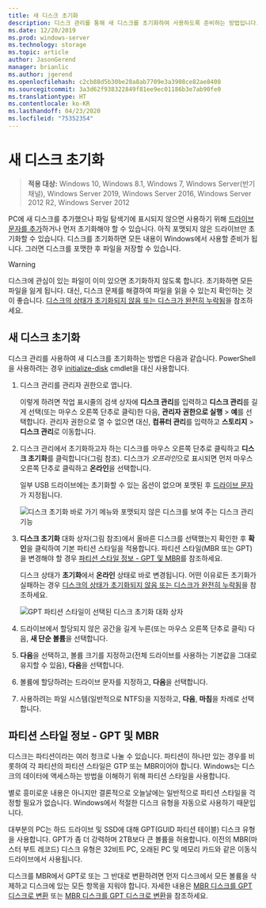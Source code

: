 ```yaml
---
title: 새 디스크 초기화
description: 디스크 관리를 통해 새 디스크를 초기화하여 사용하도록 준비하는 방법입니다. 또한 문제 해결에 대한 링크도 포함되어 있습니다.
ms.date: 12/20/2019
ms.prod: windows-server
ms.technology: storage
ms.topic: article
author: JasonGerend
manager: brianlic
ms.author: jgerend
ms.openlocfilehash: c2cb88d5b30be28a8ab7709e3a3908ce82ae8408
ms.sourcegitcommit: 3a3d62f938322849f81ee9ec01186b3e7ab90fe0
ms.translationtype: HT
ms.contentlocale: ko-KR
ms.lasthandoff: 04/23/2020
ms.locfileid: "75352354"
---
```

# <a name="initialize-new-disks"></a>새 디스크 초기화

> **적용 대상:** Windows 10, Windows 8.1, Windows 7, Windows Server(반기 채널), Windows Server 2019, Windows Server 2016, Windows Server 2012 R2, Windows Server 2012

PC에 새 디스크를 추가했으나 파일 탐색기에 표시되지 않으면 사용하기 위해 [드라이브 문자를 추가](change-a-drive-letter.md)하거나 먼저 초기화해야 할 수 있습니다. 아직 포맷되지 않은 드라이브만 초기화할 수 있습니다. 디스크를 초기화하면 모든 내용이 Windows에서 사용할 준비가 됩니다. 그러면 디스크를 포맷한 후 파일을 저장할 수 있습니다.

> [!WARNING]
> 디스크에 관심이 있는 파일이 이미 있으면 초기화하지 않도록 합니다. 초기화하면 모든 파일을 잃게 됩니다. 대신, 디스크 문제를 해결하여 파일을 읽을 수 있는지 확인하는 것이 좋습니다. [디스크의 상태가 초기화되지 않음 또는 디스크가 완전히 누락됨](troubleshooting-disk-management.md#disks-that-are-missing-or-not-initialized-plus-general-troubleshooting-steps)을 참조하세요.

## <a name="to-initialize-new-disks"></a>새 디스크 초기화

디스크 관리를 사용하여 새 디스크를 초기화하는 방법은 다음과 같습니다. PowerShell을 사용하려는 경우 [initialize-disk](https://docs.microsoft.com/powershell/module/storage/initialize-disk) cmdlet을 대신 사용합니다.

1. 디스크 관리를 관리자 권한으로 엽니다.
 
    이렇게 하려면 작업 표시줄의 검색 상자에 **디스크 관리**를 입력하고 **디스크 관리**를 길게 선택(또는 마우스 오른쪽 단추로 클릭)한 다음, **관리자 권한으로 실행** > **예**를 선택합니다. 관리자 권한으로 열 수 없으면 대신, **컴퓨터 관리**를 입력하고 **스토리지** > **디스크 관리**로 이동합니다.
1. 디스크 관리에서 초기화하고자 하는 디스크를 마우스 오른쪽 단추로 클릭하고 **디스크 초기화**를 클릭합니다(그림 참조). 디스크가 *오프라인*으로 표시되면 먼저 마우스 오른쪽 단추로 클릭하고 **온라인**을 선택합니다.

     일부 USB 드라이브에는 초기화할 수 있는 옵션이 없으며 포맷된 후 [드라이브 문자](change-a-drive-letter.md)가 지정됩니다.

    ![디스크 초기화 바로 가기 메뉴와 포맷되지 않은 디스크를 보여 주는 디스크 관리 기능](media/uninitialized-disk.PNG)
2. **디스크 초기화** 대화 상자(그림 참조)에서 올바른 디스크를 선택했는지 확인한 후 **확인**을 클릭하여 기본 파티션 스타일을 적용합니다. 파티션 스타일(MBR 또는 GPT)을 변경해야 할 경우 [파티션 스타일 정보 - GPT 및 MBR](#about-partition-styles---gpt-and-mbr)를 참조하세요.

     디스크 상태가 **초기화**에서 **온라인** 상태로 바로 변경됩니다. 어떤 이유로든 초기화가 실패하는 경우 [디스크의 상태가 초기화되지 않음 또는 디스크가 완전히 누락됨](troubleshooting-disk-management.md#disks-that-are-missing-or-not-initialized-plus-general-troubleshooting-steps)을 참조하세요.

    ![GPT 파티션 스타일이 선택된 디스크 초기화 대화 상자](media/initialize-disk.PNG)

3. 드라이브에서 할당되지 않은 공간을 길게 누른(또는 마우스 오른쪽 단추로 클릭) 다음, **새 단순 볼륨**을 선택합니다.
4. **다음**을 선택하고, 볼륨 크기를 지정하고(전체 드라이브를 사용하는 기본값을 그대로 유지할 수 있음), **다음**을 선택합니다.
5. 볼륨에 할당하려는 드라이브 문자를 지정하고, **다음**을 선택합니다.
6. 사용하려는 파일 시스템(일반적으로 NTFS)을 지정하고, **다음**, **마침**을 차례로 선택합니다.

## <a name="about-partition-styles---gpt-and-mbr"></a>파티션 스타일 정보 - GPT 및 MBR

디스크는 파티션이라는 여러 청크로 나눌 수 있습니다. 파티션이 하나만 있는 경우를 비롯하여 각 파티션의 파티션 스타일은 GTP 또는 MBR이어야 합니다. Windows는 디스크의 데이터에 액세스하는 방법을 이해하기 위해 파티션 스타일을 사용합니다.

별로 흥미로운 내용은 아니지만 결론적으로 오늘날에는 일반적으로 파티션 스타일을 걱정할 필요가 없습니다. Windows에서 적절한 디스크 유형을 자동으로 사용하기 때문입니다.

대부분의 PC는 하드 드라이브 및 SSD에 대해 GPT(GUID 파티션 테이블) 디스크 유형을 사용합니다. GPT가 좀 더 강력하며 2TB보다 큰 볼륨을 허용합니다. 이전의 MBR(마스터 부트 레코드) 디스크 유형은 32비트 PC, 오래된 PC 및 메모리 카드와 같은 이동식 드라이브에서 사용됩니다.

디스크를 MBR에서 GPT로 또는 그 반대로 변환하려면 먼저 디스크에서 모든 볼륨을 삭제하고 디스크에 있는 모든 항목을 지워야 합니다. 자세한 내용은 [MBR 디스크를 GPT 디스크로 변환](change-an-mbr-disk-into-a-gpt-disk.md) 또는 [MBR 디스크를 GPT 디스크로 변환](change-a-gpt-disk-into-an-mbr-disk.md)을 참조하세요.
